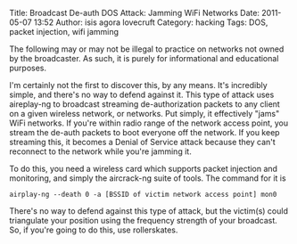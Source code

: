 Title: Broadcast De-auth DOS Attack: Jamming WiFi Networks
Date: 2011-05-07 13:52
Author: isis agora lovecruft
Category: hacking
Tags: DOS, packet injection, wifi jamming

The following may or may not be illegal to practice on networks not
owned by the broadcaster. As such, it is purely for informational and
educational purposes.

I'm certainly not the first to discover this, by any means. It's
incredibly simple, and there's no way to defend against it. This type of
attack uses aireplay-ng to broadcast streaming de-authorization packets
to any client on a given wireless network, or networks. Put simply, it
effectively "jams" WiFi networks. If you're within radio range of the
network access point, you stream the de-auth packets to boot everyone
off the network. If you keep streaming this, it becomes a Denial of
Service attack because they can't reconnect to the network while you're
jamming it.

To do this, you need a wireless card which supports packet injection and
monitoring, and simply the aircrack-ng suite of tools. The command for
it is

    airplay-ng --death 0 -a [BSSID of victim network access point] mon0

There's no way to defend against this type of attack, but the victim(s)
could triangulate your position using the frequency strength of your
broadcast. So, if you're going to do this, use rollerskates.
